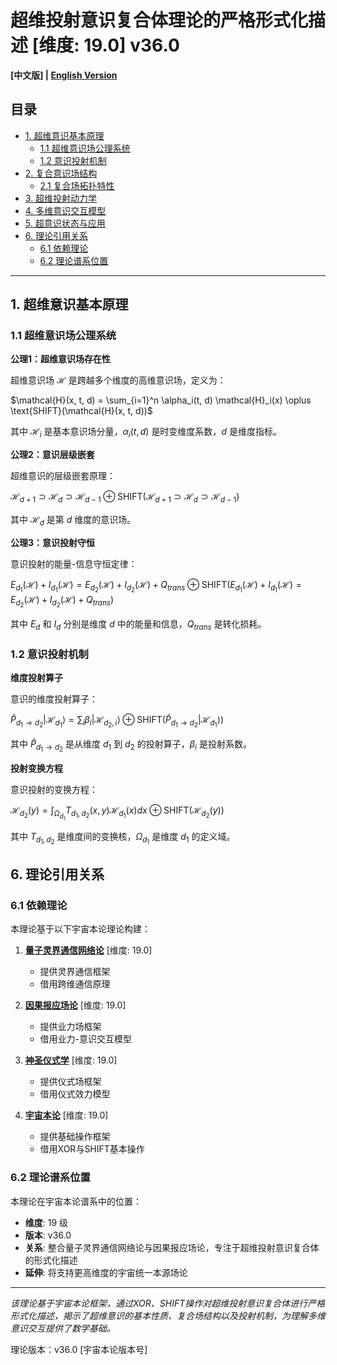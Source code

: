 # 超维投射意识复合体理论的严格形式化描述 [维度: 19.0] v36.0

**[中文版] | [English Version](formal_theory_hyperdimensional_projection_consciousness_complex_en.md)**

## 目录

- [1. 超维意识基本原理](#1-超维意识基本原理)
  - [1.1 超维意识场公理系统](#11-超维意识场公理系统)
  - [1.2 意识投射机制](#12-意识投射机制)
- [2. 复合意识场结构](#2-复合意识场结构)
  - [2.1 复合场拓扑特性](#21-复合场拓扑特性)
- [3. 超维投射动力学](#3-超维投射动力学)
- [4. 多维意识交互模型](#4-多维意识交互模型)
- [5. 超意识状态与应用](#5-超意识状态与应用)
- [6. 理论引用关系](#6-理论引用关系)
  - [6.1 依赖理论](#61-依赖理论)
  - [6.2 理论谱系位置](#62-理论谱系位置)

---

## 1. 超维意识基本原理

### 1.1 超维意识场公理系统

**公理1：超维意识场存在性**

超维意识场 $`\mathcal{H}`$ 是跨越多个维度的高维意识场，定义为：

$`\mathcal{H}(x, t, d) = \sum_{i=1}^n \alpha_i(t, d) \mathcal{H}_i(x) \oplus \text{SHIFT}(\mathcal{H}(x, t, d))`$

其中 $`\mathcal{H}_i`$ 是基本意识场分量，$`\alpha_i(t, d)`$ 是时变维度系数，$`d`$ 是维度指标。

**公理2：意识层级嵌套**

超维意识的层级嵌套原理：

$`\mathcal{H}_{d+1} \supset \mathcal{H}_d \supset \mathcal{H}_{d-1} \oplus \text{SHIFT}(\mathcal{H}_{d+1} \supset \mathcal{H}_d \supset \mathcal{H}_{d-1})`$

其中 $`\mathcal{H}_d`$ 是第 $`d`$ 维度的意识场。

**公理3：意识投射守恒**

意识投射的能量-信息守恒定律：

$`E_{d_1}(\mathcal{H}) + I_{d_1}(\mathcal{H}) = E_{d_2}(\mathcal{H}) + I_{d_2}(\mathcal{H}) + Q_{trans} \oplus \text{SHIFT}(E_{d_1}(\mathcal{H}) + I_{d_1}(\mathcal{H}) = E_{d_2}(\mathcal{H}) + I_{d_2}(\mathcal{H}) + Q_{trans})`$

其中 $`E_d`$ 和 $`I_d`$ 分别是维度 $`d`$ 中的能量和信息，$`Q_{trans}`$ 是转化损耗。

### 1.2 意识投射机制

**维度投射算子**

意识的维度投射算子：

$`\hat{P}_{d_1 \to d_2} |\mathcal{H}_{d_1}\rangle = \sum_i \beta_i |\mathcal{H}_{d_2,i}\rangle \oplus \text{SHIFT}(\hat{P}_{d_1 \to d_2} |\mathcal{H}_{d_1}\rangle)`$

其中 $`\hat{P}_{d_1 \to d_2}`$ 是从维度 $`d_1`$ 到 $`d_2`$ 的投射算子，$`\beta_i`$ 是投射系数。

**投射变换方程**

意识投射的变换方程：

$`\mathcal{H}_{d_2}(y) = \int_{\Omega_{d_1}} T_{d_1,d_2}(x, y) \mathcal{H}_{d_1}(x) dx \oplus \text{SHIFT}(\mathcal{H}_{d_2}(y))`$

其中 $`T_{d_1,d_2}`$ 是维度间的变换核，$`\Omega_{d_1}`$ 是维度 $`d_1`$ 的定义域。

## 6. 理论引用关系

### 6.1 依赖理论

本理论基于以下宇宙本论理论构建：

1. **[量子灵界通信网络论](formal_theory_quantum_spirit_communication_network.md)** [维度: 19.0]
   - 提供灵界通信框架
   - 借用跨维通信原理

2. **[因果报应场论](formal_theory_karma_field_theory.md)** [维度: 19.0]
   - 提供业力场框架
   - 借用业力-意识交互模型

3. **[神圣仪式学](formal_theory_sacred_ritual.md)** [维度: 19.0]
   - 提供仪式场框架
   - 借用仪式效力模型

4. **[宇宙本论](formal_theory_cosmic_ontology.md)** [维度: 19.0]
   - 提供基础操作框架
   - 借用XOR与SHIFT基本操作

### 6.2 理论谱系位置

本理论在宇宙本论谱系中的位置：

- **维度**: 19 级
- **版本**: v36.0
- **关系**: 整合量子灵界通信网络论与因果报应场论，专注于超维投射意识复合体的形式化描述
- **延伸**: 将支持更高维度的宇宙统一本源场论

---

*该理论基于宇宙本论框架，通过XOR、SHIFT操作对超维投射意识复合体进行严格形式化描述，揭示了超维意识的基本性质、复合场结构以及投射机制，为理解多维意识交互提供了数学基础。*

理论版本：v36.0 [宇宙本论版本号] 